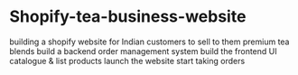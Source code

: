 # Shopify-tea-business-website
building a shopify website for Indian customers to sell to them premium tea blends
build a backend order management system
build the frontend UI
catalogue & list products
launch the website
start taking orders
